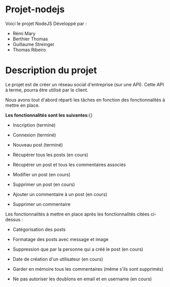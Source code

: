 # Projet-nodejs

Voici le projet NodeJS
Développé par :
- Rémi Mary
- Berthier Thomas
- Guillaume Streinger
- Thomas Ribeiro

# Description du projet
Le projet est de créer un réseau social d'entreprise (sur une API).
Cette API à terme, pourra être utilisé par le client.

Nous avons tout d'abord réparti les tâches en fonction des fonctionnalités à mettre en place.

__Les fonctionnalités sont les suivantes:__{}
- Inscription (terminé)
- Connexion (terminé)

- Nouveau post (terminé)
- Récupérer tous les posts (en cours)
- Récupérer un post et tous les commentaires associés
- Modifier un post (en cours)
- Supprimer un post (en cours)

- Ajouter un commentaire à un post (en cours)
- Supprimer un commentaire

Les fonctionnalités à mettre en place après les fonctionnalités citées ci-dessus :
- Catégorisation des posts
- Formatage des posts avec message et image

- Suppression que par la personne qui a créé le post (en cours)
- Date de création d'un utilisateur (en cours)

- Garder en mémoire tous les commentaires (même s'ils sont supprimés)
- Ne pas autoriser les doublons en email et en username (en cours)